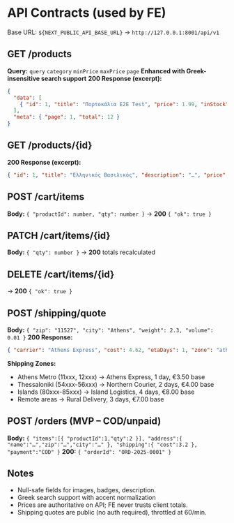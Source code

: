 # API Contracts (used by FE)

Base URL: `${NEXT_PUBLIC_API_BASE_URL}` → `http://127.0.0.1:8001/api/v1`

## GET /products
**Query:** `query` `category` `minPrice` `maxPrice` `page`
**Enhanced with Greek-insensitive search support**
**200 Response (excerpt):**
```json
{
  "data": [
    { "id": 1, "title": "Πορτοκάλια E2E Test", "price": 1.99, "inStock": true, "imageUrl": null, "badges": [] }
  ],
  "meta": { "page": 1, "total": 12 }
}
```

## GET /products/{id}
**200 Response (excerpt):**
```json
{ "id": 1, "title": "Ελληνικός Βασιλικός", "description": "…", "price": 3.50, "inStock": true, "images": [] }
```

## POST /cart/items
**Body:** `{ "productId": number, "qty": number }` → **200** `{ "ok": true }`

## PATCH /cart/items/{id}
**Body:** `{ "qty": number }` → **200** totals recalculated

## DELETE /cart/items/{id}
→ **200** `{ "ok": true }`

## POST /shipping/quote
**Body:** `{ "zip": "11527", "city": "Athens", "weight": 2.3, "volume": 0.01 }`
**200 Response:**
```json
{ "carrier": "Athens Express", "cost": 4.62, "etaDays": 1, "zone": "athens_metro" }
```

**Shipping Zones:**
- Athens Metro (11xxx, 12xxx) → Athens Express, 1 day, €3.50 base
- Thessaloniki (54xxx-56xxx) → Northern Courier, 2 days, €4.00 base
- Islands (80xxx-85xxx) → Island Logistics, 4 days, €8.00 base
- Remote areas → Rural Delivery, 3 days, €7.00 base

## POST /orders  (MVP – COD/unpaid)
**Body:** `{ "items":[{ "productId":1,"qty":2 }], "address":{ "name":"…","zip":"…","city":"…" }, "shipping":{ "cost":3.2 }, "payment":"COD" }`
**200:** `{ "orderId": "ORD-2025-0001" }`

## Notes
- Null-safe fields for images, badges, description.
- Greek search support with accent normalization
- Prices are authoritative on API; FE never trusts client totals.
- Shipping quotes are public (no auth required), throttled at 60/min.